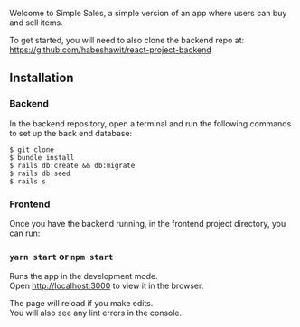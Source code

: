 Welcome to Simple Sales, a simple version of an app where users can buy and sell items. 

To get started, you will need to also clone the backend repo at: https://github.com/habeshawit/react-project-backend

## Installation

### Backend

In the backend repository, open a terminal and run the following commands to set up the back end database:

```
$ git clone 
$ bundle install
$ rails db:create && db:migrate
$ rails db:seed
$ rails s
```

### Frontend

Once you have the backend running, in the frontend project directory, you can run:

### `yarn start` or `npm start`

Runs the app in the development mode.\
Open [http://localhost:3000](http://localhost:3000) to view it in the browser.

The page will reload if you make edits.\
You will also see any lint errors in the console.
